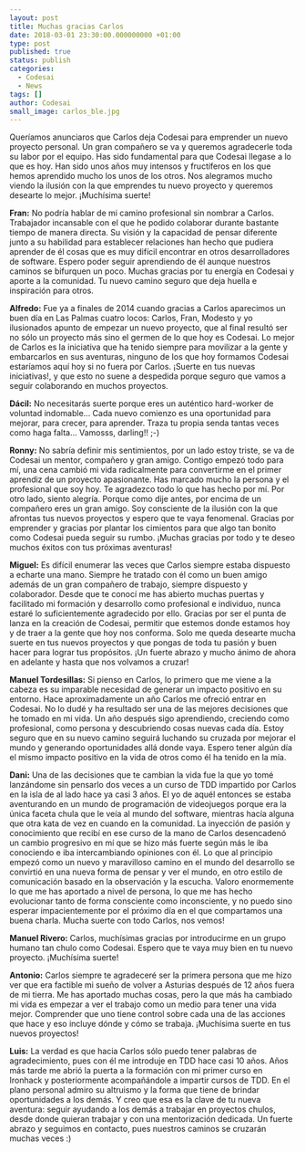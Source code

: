 ```yaml
---
layout: post
title: Muchas gracias Carlos
date: 2018-03-01 23:30:00.000000000 +01:00
type: post
published: true
status: publish
categories:
  - Codesai
  - News
tags: []
author: Codesai
small_image: carlos_ble.jpg
---
```


Queríamos anunciaros que Carlos deja Codesai para emprender un nuevo proyecto personal. Un gran compañero se va y queremos agradecerle toda su labor por el equipo. Has sido fundamental para que Codesai llegase a lo que es hoy. Han sido unos años muy intensos y fructíferos en los que hemos aprendido mucho los unos de los otros.
Nos alegramos mucho viendo la ilusión con la que emprendes tu nuevo proyecto y queremos desearte lo mejor. ¡Muchísima suerte!

**Fran:** No podría hablar de mi camino profesional sin nombrar a  Carlos. Trabajador incansable con el que he podido colaborar durante bastante tiempo de manera directa. Su visión y la capacidad de pensar diferente junto a su habilidad para establecer relaciones han hecho que pudiera aprender de él cosas que es muy difícil encontrar en otros desarrolladores de software. Espero poder seguir aprendiendo de él aunque nuestros caminos se bifurquen un poco. Muchas gracias por tu energía en Codesai y aporte a la comunidad. Tu nuevo camino seguro que deja huella e inspiración para otros.

**Alfredo:** Fue ya a finales de 2014 cuando gracias a Carlos aparecimos un buen día en Las Palmas cuatro locos: Carlos, Fran, Modesto y yo ilusionados apunto de empezar un nuevo proyecto, que al final resultó ser no sólo un proyecto más sino el germen de lo que hoy es Codesai. Lo mejor de Carlos es la iniciativa que ha tenido siempre para movilizar a la gente y embarcarlos en sus aventuras, ninguno de los que hoy formamos Codesai estaríamos aquí hoy si no fuera por Carlos. ¡Suerte en tus nuevas iniciativas!, y que esto no suene a despedida porque seguro que vamos a seguir colaborando en muchos proyectos. 

**Dácil:** No necesitarás suerte porque eres un auténtico hard-worker de voluntad indomable... Cada nuevo comienzo es una oportunidad para mejorar, para crecer, para aprender. Traza tu propia senda tantas veces como haga falta... Vamosss, darling!! ;-)

**Ronny:** No sabría definir mis sentimientos, por un lado estoy triste, se va de Codesai un mentor, compañero y gran amigo. Contigo empezó todo para mí, una cena cambió mi vida radicalmente para convertirme en el primer aprendiz de un proyecto apasionante. Has marcado mucho la persona y el profesional que soy hoy. Te agradezco todo lo que has hecho por mí. Por otro lado, siento alegría. Porque como dije antes, por encima de un compañero eres un gran amigo. Soy consciente de la ilusión con la que afrontas tus nuevos proyectos y espero que te vaya fenomenal. Gracias por emprender y gracias por plantar los cimientos para que algo tan bonito como Codesai pueda seguir su rumbo. ¡Muchas gracias por todo y te deseo muchos éxitos con tus próximas aventuras! 

**Miguel:** Es difícil enumerar las veces que Carlos siempre estaba dispuesto a echarte una mano. Siempre he tratado con él como un buen amigo además de un gran compañero de trabajo, siempre dispuesto y colaborador. Desde que te conocí me has abierto muchas puertas y facilitado mi formación y desarrollo como profesional e individuo, nunca estaré lo suficientemente agradecido por ello. Gracias por ser el punta de lanza en la creación de Codesai, permitir que estemos donde estamos hoy y de traer a la gente que hoy nos conforma. Solo me queda desearte mucha suerte en tus nuevos proyectos y que pongas de toda tu pasión y buen hacer para lograr tus propósitos. ¡Un fuerte abrazo y mucho ánimo de ahora en adelante y hasta que nos volvamos a cruzar!

**Manuel Tordesillas:** Si pienso en Carlos, lo primero que me viene a la cabeza es su imparable necesidad de generar un impacto positivo en su entorno. Hace aproximadamente un año Carlos me ofreció entrar en Codesai. No lo dudé y ha resultado ser una de las mejores decisiones que he tomado en mi vida. Un año después sigo aprendiendo, creciendo como profesional, como persona  y descubriendo cosas nuevas cada día. Estoy seguro que en su nuevo camino seguirá luchando su cruzada por mejorar el mundo y generando oportunidades allá donde vaya. Espero tener algún día el mismo impacto positivo en la vida de otros como él ha tenido en la mía.

**Dani:** Una de las decisiones que te cambian la vida fue la que yo tomé lanzándome sin pensarlo dos veces a un curso de TDD impartido por Carlos en la isla de al lado hace ya casi 3 años. El yo de aquél entonces se estaba aventurando en un mundo de programación de videojuegos porque era la única faceta chula que le veía al mundo del software, mientras hacía alguna que otra kata de vez en cuando en la comunidad.
La inyección de pasión y conocimiento que recibí en ese curso de la mano de Carlos desencadenó un cambio progresivo en mí que se hizo más fuerte según más le iba conociendo e iba intercambiando opiniones con él. Lo que al principio empezó como un nuevo y maravilloso camino en el mundo del desarrollo se convirtió en una nueva forma de pensar y ver el mundo, en otro estilo de comunicación basado en la observación y la escucha.
Valoro enormemente lo que me has aportado a nivel de persona, lo que me has hecho evolucionar tanto de forma consciente como inconsciente, y no puedo sino esperar impacientemente por el próximo día en el que compartamos una buena charla.
Mucha suerte con todo Carlos, nos vemos!

**Manuel Rivero:** Carlos, muchísimas gracias por introducirme en un grupo humano tan chulo como Codesai. Espero que te vaya muy bien en tu nuevo proyecto. ¡Muchísima suerte!

**Antonio:** Carlos siempre te agradeceré ser la primera persona que me hizo ver que era factible mi sueño de volver a Asturias después de 12 años fuera de mi tierra. Me has aportado muchas cosas, pero la que más ha cambiado mi vida es empezar a ver el trabajo como un medio para tener una vida mejor. Comprender que uno tiene control sobre cada una de las acciones que hace y eso incluye dónde y cómo se trabaja. ¡Muchísima suerte en tus nuevos proyectos!

**Luis:** La verdad es que hacia Carlos sólo puedo tener palabras de agradecimiento, pues con él me introduje en TDD hace casi 10 años. Años más tarde me abrió la puerta a la formación con mi primer curso en Ironhack y posteriormente acompañándole a impartir cursos de TDD. En el plano personal admiro su altruismo y la forma que tiene de brindar oportunidades a los demás.
Y creo que esa es la clave de tu nueva aventura: seguir ayudando a los demás a trabajar en proyectos chulos, desde donde quieran trabajar y con una mentorización dedicada. Un fuerte abrazo y seguimos en contacto, pues nuestros caminos se cruzarán muchas veces :)
